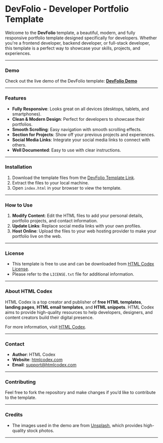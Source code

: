 # **DevFolio - Developer Portfolio Template**

Welcome to the **DevFolio** template, a beautiful, modern, and fully responsive portfolio template designed specifically for developers. Whether you're a frontend developer, backend developer, or full-stack developer, this template is a perfect way to showcase your skills, projects, and experiences.

---

### **Demo**
Check out the live demo of the DevFolio template:
[**DevFolio Demo**](https://htmlcodex.com/developer-portfolio-template)

---

### **Features**
- **Fully Responsive**: Looks great on all devices (desktops, tablets, and smartphones).
- **Clean & Modern Design**: Perfect for developers to showcase their portfolios.
- **Smooth Scrolling**: Easy navigation with smooth scrolling effects.
- **Section for Projects**: Show off your previous projects and experiences.
- **Social Media Links**: Integrate your social media links to connect with others.
- **Well Documented**: Easy to use with clear instructions.

---

### **Installation**
1. Download the template files from the [DevFolio Template Link](https://htmlcodex.com/developer-portfolio-template).
2. Extract the files to your local machine.
3. Open `index.html` in your browser to view the template.

---

### **How to Use**
1. **Modify Content**: Edit the HTML files to add your personal details, portfolio projects, and contact information.
2. **Update Links**: Replace social media links with your own profiles.
3. **Host Online**: Upload the files to your web hosting provider to make your portfolio live on the web.

---

### **License**
- This template is free to use and can be downloaded from [HTML Codex License](https://htmlcodex.com/license).
- Please refer to the `LICENSE.txt` file for additional information.

---

### **About HTML Codex**
HTML Codex is a top creator and publisher of **free HTML templates**, **landing pages**, **HTML email templates**, and **HTML snippets**. HTML Codex aims to provide high-quality resources to help developers, designers, and content creators build their digital presence.

For more information, visit [HTML Codex](https://htmlcodex.com).

---

### **Contact**
- **Author**: HTML Codex
- **Website**: [htmlcodex.com](https://htmlcodex.com)
- **Email**: [support@htmlcodex.com](mailto:support@htmlcodex.com)

---

### **Contributing**
Feel free to fork the repository and make changes if you’d like to contribute to the template.

---

### **Credits**
- The images used in the demo are from [Unsplash](https://unsplash.com/), which provides high-quality stock photos.

---
